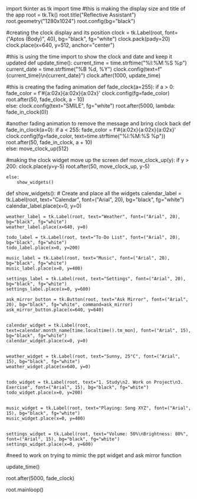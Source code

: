 import tkinter as tk
import time
#this is making the display size and title of the app
root = tk.Tk()
root.title("Reflective Assistant")
root.geometry("1280x1024")
root.config(bg="black")

#creating the clock display and its position
clock = tk.Label(root, font=("Aptos (Body)", 40), bg="black", fg="white")
clock.pack(pady=20)
clock.place(x=640, y=512, anchor="center")

#this is using the time import to show the clock and date and keep it updated
def update_time():
    current_time = time.strftime("%I:%M:%S %p")
    current_date = time.strftime("%B %d, %Y")
    clock.config(text=f"{current_time}\n{current_date}")
    clock.after(1000, update_time) 

#this is creating the fading animation
def fade_clock(a=255):
    if a > 0:
        fade_color = f'#{a:02x}{a:02x}{a:02x}'
        clock.config(fg=fade_color)
        root.after(50, fade_clock, a - 10)  
    else:
        clock.config(text="SMILE", fg="white")
        root.after(5000, lambda: fade_in_clock(0))


#another fading animation to remove the message and bring clock back
def fade_in_clock(a=0):
    if a < 255:
        fade_color = f'#{a:02x}{a:02x}{a:02x}'
        clock.config(fg=fade_color, text=time.strftime("%I:%M:%S %p"))
        root.after(50, fade_in_clock, a + 10)  
    else:
        move_clock_up(512)



#making the clock widget move up the screen
def move_clock_up(y):
    if y > 200:
        clock.place(y=y-5)
        root.after(50, move_clock_up, y-5)
    
    else:
        show_widgets()

def show_widgets():
    # Create and place all the widgets
    calendar_label = tk.Label(root, text="Calendar", font=("Arial", 20), bg="black", fg="white")
    calendar_label.place(x=0, y=0)

    weather_label = tk.Label(root, text="Weather", font=("Arial", 20), bg="black", fg="white")
    weather_label.place(x=640, y=0)

    todo_label = tk.Label(root, text="To-Do List", font=("Arial", 20), bg="black", fg="white")
    todo_label.place(x=0, y=200)

    music_label = tk.Label(root, text="Music", font=("Arial", 20), bg="black", fg="white")
    music_label.place(x=0, y=400)

    settings_label = tk.Label(root, text="Settings", font=("Arial", 20), bg="black", fg="white")
    settings_label.place(x=0, y=600)

    ask_mirror_button = tk.Button(root, text="Ask Mirror", font=("Arial", 20), bg="black", fg="white", command=ask_mirror)
    ask_mirror_button.place(x=640, y=640)

    
    calendar_widget = tk.Label(root, text=calendar.month_name[time.localtime().tm_mon], font=("Arial", 15), bg="black", fg="white")
    calendar_widget.place(x=0, y=0)

    
    weather_widget = tk.Label(root, text="Sunny, 25°C", font=("Arial", 15), bg="black", fg="white")
    weather_widget.place(x=640, y=0)

    
    todo_widget = tk.Label(root, text="1. Study\n2. Work on Project\n3. Exercise", font=("Arial", 15), bg="black", fg="white")
    todo_widget.place(x=0, y=200)

    
    music_widget = tk.Label(root, text="Playing: Song XYZ", font=("Arial", 15), bg="black", fg="white")
    music_widget.place(x=0, y=400)

    
    settings_widget = tk.Label(root, text="Volume: 50%\nBrightness: 80%", font=("Arial", 15), bg="black", fg="white")
    settings_widget.place(x=0, y=600)

#need to work on trying to mimic the ppt widget and ask mirror function




update_time()

root.after(5000, fade_clock)



root.mainloop()
